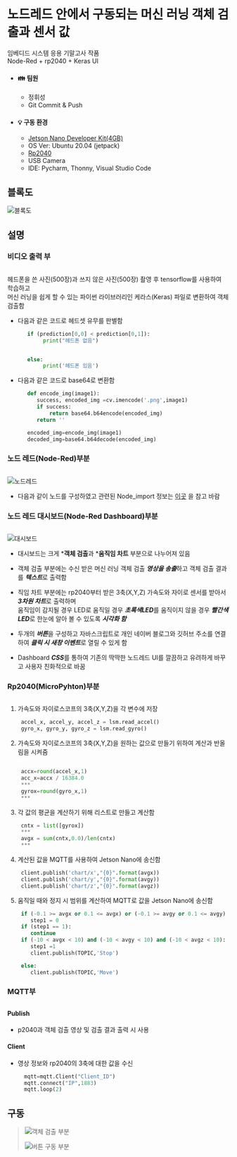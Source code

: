 # 노드레드 안에서 구동되는 머신 러닝 객체 검출과 센서 값
임베디드 시스템 응용 기말고사 작품  
Node-Red + rp2040 + Keras UI 
<!-------------------------------------------------------------Part 1------------------------------------------------------------------------------------------>
* #### :family: 팀원
  * 정휘성
  * Git Commit & Push
  
* #### 💡 구동 환경
  * <a href="https://developer.nvidia.com/embedded/jetson-nano-developer-kit" target="_blank">Jetson Nano Developer Kit(4GB)</a>  
  * OS Ver: Ubuntu 20.04 (jetpack)
  * <a href="https://docs.arduino.cc/hardware/nano-rp2040-connect" target="_blank">Rp2040</a>  
  * USB Camera
  * IDE: Pycharm, Thonny, Visual Studio Code

## 블록도
![블록도](./img/블록도_최종.jpg) 
  




##  
## 설명
### **비디오 출력 부**
##
  헤드폰을 쓴 사진(500장)과 쓰지 않은 사진(500장) 촬영 후 tensorflow를 사용하여 학습하고</br>
  머신 러닝을 쉽게 할 수 있는 파이썬 라이브러리인 케라스(Keras) 파일로 변환하여 객체 검출함     
  
  * 다음과 같은 코드로 헤드셋 유무를 판별함  
  
       ```python
          if (prediction[0,0] < prediction[0,1]):
               print("헤드폰 없음")


          else:
               print('헤드폰 있음')
       ```
  * 다음과 같은 코드로 base64로 변환함  
  
       ```python 
          def encode_img(image1):
             success, encoded_img =cv.imencode('.png',image1)
             if success:
                 return base64.b64encode(encoded_img)
             return ''

          encoded_img=encode_img(image1)
          decoded_img=base64.b64decode(encoded_img)
       ```
### **노드 레드(Node-Red)부분**  
##
  ![노드레드](./img/노드레드.jpg)  
  * 다음과 같이 노드를 구성하였고 관련된 Node_import 정보는 [이곳](./Node-Red_import/import_node.md) 을 참고 바람   
### **노드 레드 대시보드(Node-Red Dashboard)부분**  
##
  ![대시보드](./img/대시보드.jpg)  
  * 대시보드는 크게 ***객체 검출**과 ***움직임 차트** 부분으로 나누어져 있음  

  * 객체 검출 부분에는 수신 받은 머신 러닝 객체 검출 ***영상을 송출***하고 객체 검출 결과를 ***텍스트***로 출력함  

  * 직임 차트 부분에는 rp2040부터 받은 3축(X,Y,Z) 가속도와 자이로 센서를 받아서 ***3차원 차트***로 출력하며  
     움직임이 감지될 경우 LED로 움직일 경우 ***초록색LED***를 움직이지 않을 경우 ***빨간색LED***로 한눈에 알아 볼 수 있도록 ***시각화 함***
       
  * 두개의 ***버튼***을 구성하고 자바스크립트로 개인 네이버 블로그와 깃허브 주소를 연결하여 ***클릭 시 새창 이벤트***로 열릴 수 있게 함
    
  * Dashboard ***CSS***를 통하여 기존의 딱딱한 노드레드 UI를 깔끔하고 유려하게 바꾸고 사용자 친화적으로 바꿈
### **Rp2040(MicroPyhton)부분**  
##

  1. 가속도와 자이로스코프의 3축(X,Y,Z)을 각 변수에 저장 
    
       ```python
        accel_x, accel_y, accel_z = lsm.read_accel()  
        gyro_x, gyro_y, gyro_z = lsm.read_gyro()  
       ```  
  2. 가속도와 자이로스코프의 3축(X,Y,Z)을 원하는 값으로 만들기 위하여 계산과 반올림을 시켜줌  
    
       ```python 

        accx=round(accel_x,1)  
        acc_x=accx / 16384.0  
        ***  
        gyrox=round(gyro_x,1)  
        ***  
        ```
   3. 각 값의 평균을 계산하기 위해 리스트로 만들고 계산함  
     
       ```python 
        cntx = list([gyrox])  
        ***  
        avgx = sum(cntx,0.0)/len(cntx)  
        ***  
       ```
   4. 계산된 값을 MQTT를 사용하여 Jetson Nano에 송신함  
     
       ```python 
        client.publish('chart/x',"{0}".format(avgx))
        client.publish('chart/y',"{0}".format(avgy))
        client.publish('chart/z',"{0}".format(avgz))
       ```
   5. 움직일 때와 정지 시 범위를 계산하여 MQTT로 값을 Jetson Nano에 송신함  
     
       ```python 
        if (-0.1 >= avgx or 0.1 <= avgx) or (-0.1 >= avgy or 0.1 <= avgy) or (-0.1 >= avgz or 0.1 <= avgz):
           step1 = 0
        if (step1 == 1):
           continue
        if (-10 < avgx < 10) and (-10 < avgy < 10) and (-10 < avgz < 10): #mqtt 빈도를 고려하여 넓게 잡음
           step1 =1
           client.publish(TOPIC,'Stop') 

        else:
           client.publish(TOPIC,'Move')
       ```
 
 ### **MQTT부**  
 ##
   #### Publish 
   * p2040과 객체 검출 영상 및 검출 결과 출력 시 사용
   #### Client
   * 영상 정보와 rp2040의 3축에 대한 값을 수신  
      ```python 
        mqtt=mqtt.Client("Client_ID")
        mqtt.connect("IP",1883)
        mqtt.loop(2)
      ```
<!-------------------------------------------------------------Part 2------------------------------------------------------------------------------------------> 

##
## 구동
> ![객체 검출 부분](./img/Main.gif)  
> 
> ![버튼 구동 부분](./img/Web.gif)
##
